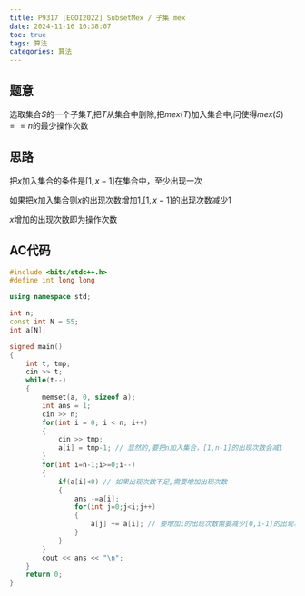 ```yaml
---
title: P9317 [EGOI2022] SubsetMex / 子集 mex 
date: 2024-11-16 16:38:07
toc: true
tags: 算法
categories: 算法
---
```


## 题意

选取集合$S$的一个子集$T$,把$T$从集合中删除,把$mex(T)$加入集合中,问使得$mex(S)==n$的最少操作次数

## 思路

把$x$加入集合的条件是$[1,x-1]$在集合中，至少出现一次  

如果把$x$加入集合则$x$的出现次数增加$1$,$[1,x-1]$的出现次数减少$1$   

$x$增加的出现次数即为操作次数

## AC代码

```c++
#include <bits/stdc++.h>
#define int long long

using namespace std;

int n;
const int N = 55;
int a[N];

signed main()
{
    int t, tmp;
    cin >> t;
    while(t--)
    {
        memset(a, 0, sizeof a);
        int ans = 1;
        cin >> n;
        for(int i = 0; i < n; i++)
        {
            cin >> tmp;
            a[i] = tmp-1; // 显然的,要把n加入集合，[1,n-1]的出现次数会减1
        }
        for(int i=n-1;i>=0;i--)
        {
            if(a[i]<0) // 如果出现次数不足,需要增加出现次数
            {
                ans -=a[i];
                for(int j=0;j<i;j++)
                {
                    a[j] += a[i]; // 要增加i的出现次数需要减少[0,i-1]的出现次数
                }
            }
        }
        cout << ans << "\n";
    }
    return 0;
}

```

